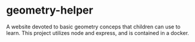 # geometry-helper
A website devoted to basic geometry conceps that children can use to learn. This project utilizes node and express, and is contained in a docker.
